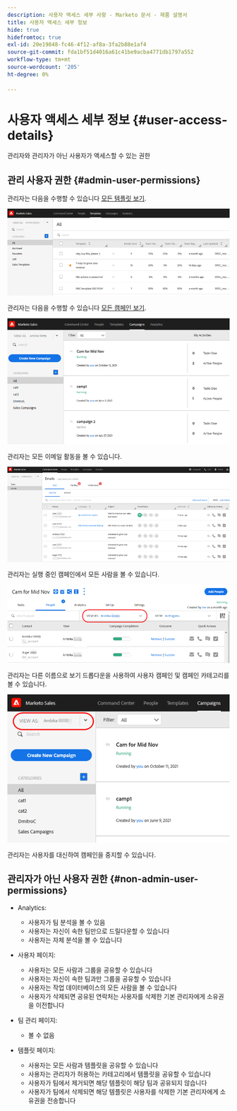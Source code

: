 ```yaml
---
description: 사용자 액세스 세부 사항 - Marketo 문서 - 제품 설명서
title: 사용자 액세스 세부 정보
hide: true
hidefromtoc: true
exl-id: 20e19848-fc46-4f12-af8a-3fa2b88e1af4
source-git-commit: fda1bf51d4016a61c41be9acba4771db1797a552
workflow-type: tm+mt
source-wordcount: '205'
ht-degree: 0%

---
```


# 사용자 액세스 세부 정보 {#user-access-details}

관리자와 관리자가 아닌 사용자가 액세스할 수 있는 권한

## 관리 사용자 권한 {#admin-user-permissions}

관리자는 다음을 수행할 수 있습니다 [모든 템플릿 보기](/help/marketo/product-docs/marketo-sales-connect/templates/view-template-list-as-a-another-user.md).

![](assets/user-access-details-1.png)

관리자는 다음을 수행할 수 있습니다 [모든 캠페인 보기](/help/marketo/product-docs/marketo-sales-connect/campaigns/view-campaigns-list-as-another-user.md).

![](assets/user-access-details-2.png)

관리자는 모든 이메일 활동을 볼 수 있습니다.

![](assets/user-access-details-3.png)

관리자는 실행 중인 캠페인에서 모든 사람을 볼 수 있습니다.

![](assets/user-access-details-4.png)

관리자는 다른 이름으로 보기 드롭다운을 사용하여 사용자 캠페인 및 캠페인 카테고리를 볼 수 있습니다.

![](assets/user-access-details-5.png)

관리자는 사용자를 대신하여 캠페인을 중지할 수 있습니다.

## 관리자가 아닌 사용자 권한 {#non-admin-user-permissions}

* Analytics:

   * 사용자가 팀 분석을 볼 수 있음
   * 사용자는 자신이 속한 팀만으로 드릴다운할 수 있습니다
   * 사용자는 자체 분석을 볼 수 있습니다

* 사용자 페이지:

   * 사용자는 모든 사람과 그룹을 공유할 수 있습니다
   * 사용자는 자신이 속한 팀과만 그룹을 공유할 수 있습니다
   * 사용자는 작업 데이터베이스의 모든 사람을 볼 수 있습니다
   * 사용자가 삭제되면 공유된 연락처는 사용자를 삭제한 기본 관리자에게 소유권을 이전합니다

* 팀 관리 페이지:

   * 볼 수 없음

* 템플릿 페이지:

   * 사용자는 모든 사람과 템플릿을 공유할 수 있습니다
   * 사용자는 관리자가 허용하는 카테고리에서 템플릿을 공유할 수 있습니다
   * 사용자가 팀에서 제거되면 해당 템플릿이 해당 팀과 공유되지 않습니다
   * 사용자가 팀에서 삭제되면 해당 템플릿은 사용자를 삭제한 기본 관리자에게 소유권을 전송합니다
